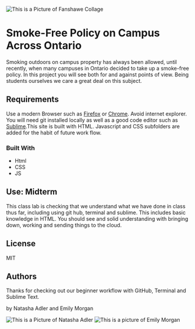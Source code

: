 ![This is a Picture of Fanshawe Collage](.jpg "Fanshawe Collage") 
  
# Smoke-Free Policy on Campus Across Ontario 
  
Smoking outdoors on campus property has always been allowed, until recently, when many campuses in Ontario decided to take up a smoke-free policy. In this project you will see both for and against points of view.  Being students ourselves we care a great deal on this subject.  
  
## Requirements  
  
Use a modern Browser such as [Firefox](https://www.mozilla.org/en-CA/firefox/new/) or [Chrome](https://www.google.ca/chrome/?brand=CHBD&gclsrc=aw.ds&&gclid=CjwKCAjw29vsBRAuEiwA9s-0B6zIdw5_qV4ETvbcN4042nlkfk9YggWT_DI1vM4UH4vWB2I0pdWUdhoCBWoQAvD_BwE). Avoid internet explorer. You will need git installed locally as well as a good code editor such as [Sublime](https://www.sublimetext.com).This site is built with HTML. Javascript and CSS subfolders are added for the habit of future work flow.  
  
### Built With 
  
<ul> 
    <li>Html</li> 
    <li>CSS</li> 
    <li>JS</li> 
</ul> 
  
## Use: Midterm 
  
This class lab is checking that we understand what we have done in class thus far, including using git hub, terminal and sublime. This includes basic knowledge in HTML. You should see and solid understanding with bringing down, working and sending things to the cloud. 
  
## License 
  
MIT 
  
  
## Authors 
  
Thanks for checking out our  beginner workflow with GitHub, Terminal and Sublime Text. 

by Natasha Adler and Emily Morgan 
  
![This is a Picture of Natasha Adler](natasha_headshot_medium.jpg "Natasha Adler") 
![This is a picture of Emily Morgan](.jpg "Emily Morgan") 
  
 
